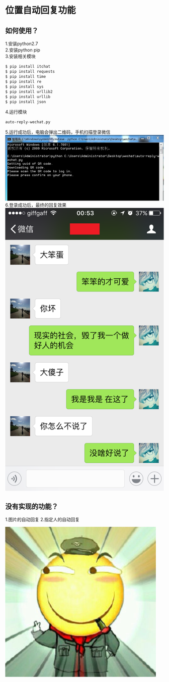 # 位置自动回复功能

## 如何使用？
 1.安装python2.7  
 2.安装python pip  
 3.安装相关模块  
```
$ pip install itchat
$ pip install requests
$ pip install time
$ pip install re
$ pip install sys
$ pip install urllib2
$ pip install urllib
$ pip install json
```
4.运行模块  
```
auto-reply-wechat.py
```
5.运行成功后，电脑会弹出二维码，手机扫描登录微信  
![](2.jpg)
6.登录成功后，最终的回复效果  
![](3.jpg)

## 没有实现的功能？
1.图片的自动回复
2.指定人的自动回复

![](1.jpg)

